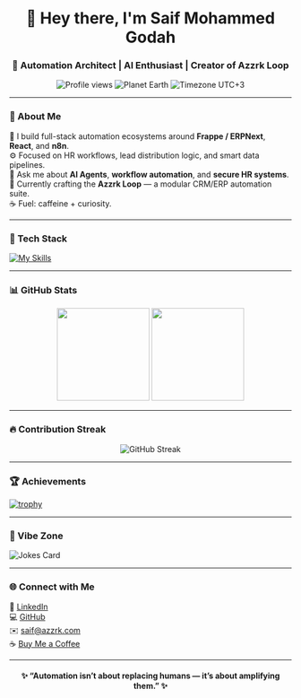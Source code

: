 <h1 align="center">👋 Hey there, I'm Saif Mohammed Godah</h1>
<h3 align="center">🧠 Automation Architect | AI Enthusiast | Creator of Azzrk Loop</h3>

<p align="center">
  <img src="https://komarev.com/ghpvc/?username=SaifMohammedGodah-ofc&style=flat-square&color=blue" alt="Profile views"/>
  <img src="https://img.shields.io/badge/planet-earth-%2300BFFF.svg?style=flat-square" alt="Planet Earth"/>
  <img src="https://img.shields.io/badge/timezone-UTC%2B3-orange?style=flat-square" alt="Timezone UTC+3"/>
</p>

---

### 🧩 About Me
🚀 I build full-stack automation ecosystems around **Frappe / ERPNext**, **React**, and **n8n**.  
⚙️ Focused on HR workflows, lead distribution logic, and smart data pipelines.  
💬 Ask me about **AI Agents**, **workflow automation**, and **secure HR systems**.  
🎨 Currently crafting the **Azzrk Loop** — a modular CRM/ERP automation suite.  
☕ Fuel: caffeine + curiosity.

---

### 🧰 Tech Stack
[![My Skills](https://skillicons.dev/icons?i=python,typescript,react,fastapi,frappe,postgres,github,vscode,n8n,nodejs)](https://skillicons.dev)

---

### 📊 GitHub Stats
<p align="center">
  <img src="https://github-readme-stats.vercel.app/api?username=SaifMohammedGodah-ofc&show_icons=true&theme=tokyonight&count_private=true" height="165">
  <img src="https://github-readme-stats.vercel.app/api/top-langs/?username=SaifMohammedGodah-ofc&layout=compact&theme=tokyonight" height="165">
</p>

---

### 🔥 Contribution Streak
<p align="center">
  <img src="https://streak-stats.demolab.com?user=SaifMohammedGodah-ofc&theme=tokyonight" alt="GitHub Streak"/>
</p>

---

### 🏆 Achievements
[![trophy](https://github-profile-trophy.vercel.app/?username=SaifMohammedGodah-ofc&theme=tokyonight&no-frame=true&margin-w=8)](https://github.com/ryo-ma/github-profile-trophy)

---

### 🎵 Vibe Zone
![Jokes Card](https://readme-jokes.vercel.app/api?theme=tokyonight)

---

### 🌐 Connect with Me
💼 [LinkedIn](https://linkedin.com/in/saifgodah)  
💻 [GitHub](https://github.com/SaifMohammedGodah-ofc)  
✉️ saif@azzrk.com  
☕ [Buy Me a Coffee](https://buymeacoffee.com/saifgodah)

---

<h4 align="center">✨ “Automation isn’t about replacing humans — it’s about amplifying them.” ✨</h4>

